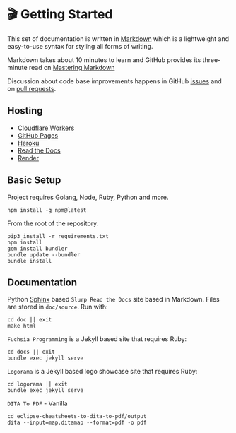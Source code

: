 # 🎬 Getting Started

This set of documentation is written in
[Markdown](https://daringfireball.net/projects/markdown/syntax) which is a
lightweight and easy-to-use syntax for styling all forms of writing.

Markdown takes about 10 minutes to learn and GitHub provides its three-minute
read on
[Mastering Markdown](https://guides.github.com/features/mastering-markdown/)

Discussion about code base improvements happens in GitHub
[issues](https://github.com/slurpcode/slurp/issues) and on
[pull requests](https://github.com/slurpcode/slurp/pulls).

## Hosting

- [Cloudflare Workers](https://workers.cloudflare.com/)
- [GitHub Pages](https://pages.github.com/)
- [Heroku](https://www.heroku.com/)
- [Read the Docs](https://readthedocs.org/)
- [Render](https://render.com/)

## Basic Setup

Project requires Golang, Node, Ruby, Python and more.

```shell
npm install -g npm@latest
```

From the root of the repository:

```shell
pip3 install -r requirements.txt
npm install
gem install bundler
bundle update --bundler
bundle install
```

## Documentation

Python [Sphinx](https://www.sphinx-doc.org/) based `Slurp Read the Docs` site
based in Markdown. Files are stored in `doc/source`. Run with:

```
cd doc || exit
make html
```

`Fuchsia Programming` is a Jekyll based site that requires Ruby:

```
cd docs || exit
bundle exec jekyll serve
```

`Logorama` is a Jekyll based logo showcase site that requires Ruby:

```
cd logorama || exit
bundle exec jekyll serve
```

`DITA To PDF` - Vanilla

```
cd eclipse-cheatsheets-to-dita-to-pdf/output
dita --input=map.ditamap --format=pdf -o pdf
```
